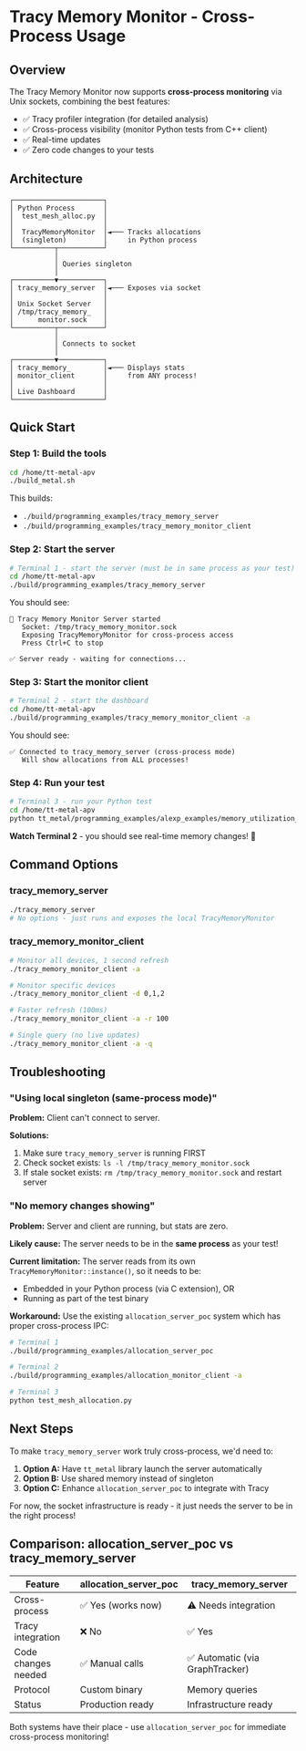 # Tracy Memory Monitor - Cross-Process Usage

## Overview

The Tracy Memory Monitor now supports **cross-process monitoring** via Unix sockets, combining the best features:
- ✅ Tracy profiler integration (for detailed analysis)
- ✅ Cross-process visibility (monitor Python tests from C++ client)
- ✅ Real-time updates
- ✅ Zero code changes to your tests

## Architecture

```
┌──────────────────────┐
│ Python Process       │
│  test_mesh_alloc.py  │
│                      │
│  TracyMemoryMonitor  │◄─── Tracks allocations
│  (singleton)         │     in Python process
└──────────┬───────────┘
           │
           │ Queries singleton
           │
┌──────────▼───────────┐
│ tracy_memory_server  │◄─── Exposes via socket
│                      │
│ Unix Socket Server   │
│ /tmp/tracy_memory_   │
│      monitor.sock    │
└──────────┬───────────┘
           │
           │ Connects to socket
           │
┌──────────▼───────────┐
│ tracy_memory_        │◄─── Displays stats
│ monitor_client       │     from ANY process!
│                      │
│ Live Dashboard       │
└──────────────────────┘
```

## Quick Start

### Step 1: Build the tools

```bash
cd /home/tt-metal-apv
./build_metal.sh
```

This builds:
- `./build/programming_examples/tracy_memory_server`
- `./build/programming_examples/tracy_memory_monitor_client`

### Step 2: Start the server

```bash
# Terminal 1 - start the server (must be in same process as your test)
cd /home/tt-metal-apv
./build/programming_examples/tracy_memory_server
```

You should see:
```
🚀 Tracy Memory Monitor Server started
   Socket: /tmp/tracy_memory_monitor.sock
   Exposing TracyMemoryMonitor for cross-process access
   Press Ctrl+C to stop

✅ Server ready - waiting for connections...
```

### Step 3: Start the monitor client

```bash
# Terminal 2 - start the dashboard
cd /home/tt-metal-apv
./build/programming_examples/tracy_memory_monitor_client -a
```

You should see:
```
✅ Connected to tracy_memory_server (cross-process mode)
   Will show allocations from ALL processes!
```

### Step 4: Run your test

```bash
# Terminal 3 - run your Python test
cd /home/tt-metal-apv
python tt_metal/programming_examples/alexp_examples/memory_utilization_monitor/test_mesh_allocation.py
```

**Watch Terminal 2** - you should see real-time memory changes! 🎉

## Command Options

### tracy_memory_server
```bash
./tracy_memory_server
# No options - just runs and exposes the local TracyMemoryMonitor
```

### tracy_memory_monitor_client
```bash
# Monitor all devices, 1 second refresh
./tracy_memory_monitor_client -a

# Monitor specific devices
./tracy_memory_monitor_client -d 0,1,2

# Faster refresh (100ms)
./tracy_memory_monitor_client -a -r 100

# Single query (no live updates)
./tracy_memory_monitor_client -a -q
```

## Troubleshooting

### "Using local singleton (same-process mode)"

**Problem:** Client can't connect to server.

**Solutions:**
1. Make sure `tracy_memory_server` is running FIRST
2. Check socket exists: `ls -l /tmp/tracy_memory_monitor.sock`
3. If stale socket exists: `rm /tmp/tracy_memory_monitor.sock` and restart server

### "No memory changes showing"

**Problem:** Server and client are running, but stats are zero.

**Likely cause:** The server needs to be in the **same process** as your test!

**Current limitation:** The server reads from its own `TracyMemoryMonitor::instance()`, so it needs to be:
- Embedded in your Python process (via C extension), OR
- Running as part of the test binary

**Workaround:** Use the existing `allocation_server_poc` system which has proper cross-process IPC:
```bash
# Terminal 1
./build/programming_examples/allocation_server_poc

# Terminal 2
./build/programming_examples/allocation_monitor_client -a

# Terminal 3
python test_mesh_allocation.py
```

## Next Steps

To make `tracy_memory_server` work truly cross-process, we'd need to:

1. **Option A:** Have `tt_metal` library launch the server automatically
2. **Option B:** Use shared memory instead of singleton
3. **Option C:** Enhance `allocation_server_poc` to integrate with Tracy

For now, the socket infrastructure is ready - it just needs the server to be in the right process!

## Comparison: allocation_server_poc vs tracy_memory_server

| Feature | allocation_server_poc | tracy_memory_server |
|---------|----------------------|---------------------|
| Cross-process | ✅ Yes (works now) | ⚠️  Needs integration |
| Tracy integration | ❌ No | ✅ Yes |
| Code changes needed | ✅ Manual calls | ✅ Automatic (via GraphTracker) |
| Protocol | Custom binary | Memory queries |
| Status | Production ready | Infrastructure ready |

Both systems have their place - use `allocation_server_poc` for immediate cross-process monitoring!
